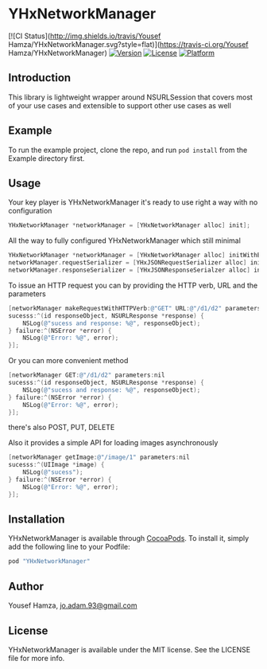 # YHxNetworkManager

[![CI Status](http://img.shields.io/travis/Yousef Hamza/YHxNetworkManager.svg?style=flat)](https://travis-ci.org/Yousef Hamza/YHxNetworkManager)
[![Version](https://img.shields.io/cocoapods/v/YHxNetworkManager.svg?style=flat)](http://cocoapods.org/pods/YHxNetworkManager)
[![License](https://img.shields.io/cocoapods/l/YHxNetworkManager.svg?style=flat)](http://cocoapods.org/pods/YHxNetworkManager)
[![Platform](https://img.shields.io/cocoapods/p/YHxNetworkManager.svg?style=flat)](http://cocoapods.org/pods/YHxNetworkManager)

## Introduction

This library is lightweight wrapper around NSURLSession that covers most of your use cases and
extensible to support other use cases as well

## Example

To run the example project, clone the repo, and run `pod install` from the Example directory first.

## Usage

Your key player is YHxNetworkManager it's ready to use right a way with no configuration

```objective-c
YHxNetworkManager *networkManager = [YHxNetworkManager alloc] init];
```

All the way to fully configured YHxNetworkManager which still minimal

```objective-c
YHxNetworkManager *networkManager = [YHxNetworkManager alloc] initWithBaseURL:[NSURL URLWithString:@"http://example.com"];
networkManager.requestSerializer = [YHxJSONRequestSerializer alloc] init];
networkManager.responseSerializer = [YHxJSONResponseSerialzer alloc] init];
```

To issue an HTTP request you can by providing the HTTP verb, URL and the parameters

```objective-c
[networkManager makeRequestWithHTTPVerb:@"GET" URL:@"/d1/d2" parameters:nil 
sucesss:^(id responseObject, NSURLResponse *response) {
    NSLog(@"sucess and response: %@", responseObject);
} failure:^(NSError *error) {
    NSLog(@"Error: %@", error);
}];
```

Or you can more convenient method

```objective-c
[networkManager GET:@"/d1/d2" parameters:nil
sucesss:^(id responseObject, NSURLResponse *response) {
    NSLog(@"sucess and response: %@", responseObject);
} failure:^(NSError *error) {
    NSLog(@"Error: %@", error);
}];
```

there's also POST, PUT, DELETE

Also it provides a simple API for loading images asynchronously

```objective-c
[networkManager getImage:@"/image/1" parameters:nil
sucesss:^(UIImage *image) {
    NSLog(@"sucess");
} failure:^(NSError *error) {
    NSLog(@"Error: %@", error);
}];
```

## Installation

YHxNetworkManager is available through [CocoaPods](http://cocoapods.org). To install
it, simply add the following line to your Podfile:

```ruby
pod "YHxNetworkManager"
```

## Author

Yousef Hamza, jo.adam.93@gmail.com

## License

YHxNetworkManager is available under the MIT license. See the LICENSE file for more info.
